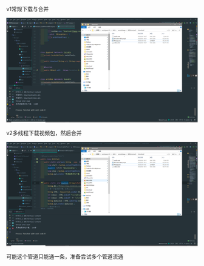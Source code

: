 v1常规下载与合并

![image-20200906180842271](BiliTool.assets/image-20200906180842271.png)

v2多线程下载视频包，然后合并

![image-20200906181147732](BiliTool.assets/image-20200906181147732.png)

可能这个管道只能通一条，准备尝试多个管道流通
